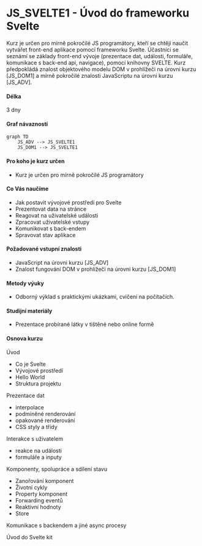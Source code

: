 # JS_SVELTE1 - Úvod do frameworku Svelte

Kurz je určen pro mírně pokročilé JS programátory, kteří se chtějí naučit vytvářet front-end aplikace pomocí frameworku Svelte. Účastníci se seznámí se základy front-end vývoje (prezentace dat, události, formuláře, komunikace s back-end api, navigace), pomocí knihovny SVELTE. Kurz předpokládá znalost objektového modelu DOM v prohlížeči na úrovni kurzu [JS_DOM1] a mírně pokročilé znalosti JavaScriptu na úrovni kurzu [JS_ADV].

#### Délka

3 dny

#### Graf návazností

```mermaid
graph TD
    JS_ADV --> JS_SVELTE1
    JS_DOM1 --> JS_SVELTE1
```

#### Pro koho je kurz určen

- Kurz je určen pro mírně pokročilé JS programátory

#### Co Vás naučíme

- Jak postavit vývojové prostředí pro Svelte
- Prezentovat data na stránce
- Reagovat na uživatelské události
- Zpracovat uživatelské vstupy
- Komunikovat s back-endem
- Spravovat stav aplikace

#### Požadované vstupní znalosti

- JavaScript na úrovni kurzu [JS_ADV]
- Znalost fungování DOM v prohlížeči na úrovni kurzu [JS_DOM1]

#### Metody výuky

- Odborný výklad s praktickými ukázkami, cvičení na počítačích.

#### Studijní materiály

- Prezentace probírané látky v tištěné nebo online formě

#### Osnova kurzu

Úvod

- Co je Svelte
- Vývojové prostředí
- Hello World
- Struktura projektu

Prezentace dat

- interpolace
- podmíněné renderování
- opakované renderování
- CSS styly a třídy

Interakce s uživatelem

- reakce na události
- formuláře a inputy

Komponenty, spolupráce a sdílení stavu

- Zanořování komponent
- Životní cykly
- Property komponent
- Forwarding eventů
- Reaktivní hodnoty
- Store

Komunikace s backendem a jiné async procesy

Úvod do Svelte kit